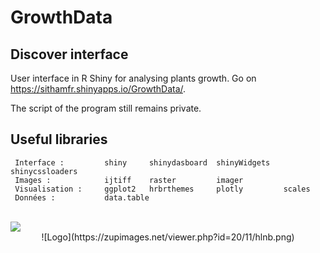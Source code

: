 # GrowthData

## Discover interface

User interface in R Shiny for analysing plants growth.
Go on https://sithamfr.shinyapps.io/GrowthData/.

The script of the program still remains private.

## Useful libraries

     Interface :         shiny     shinydasboard  shinyWidgets   shinycssloaders
     Images :            ijtiff    raster         imager
     Visualisation :     ggplot2   hrbrthemes     plotly         scales
     Données :           data.table

<br>
<img src="https://zupimages.net/viewer.php?id=20/11/hlnb.png">
<div align="center">
![Logo](https://zupimages.net/viewer.php?id=20/11/hlnb.png)
</div>



